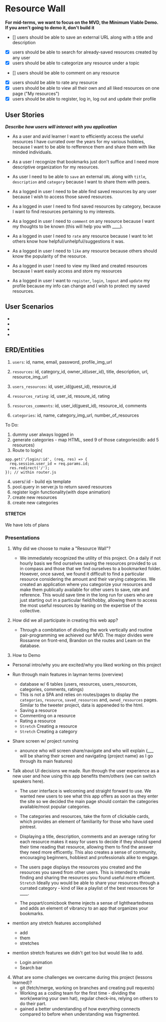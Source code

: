 # Resource Wall

**For mid-terms, we want to focus on the MVD, the Minimum Viable Demo. If you aren't going to demo it, don't build it**

- [] users should be able to save an external URL along with a title and description
- [x] users should be able to search for already-saved resources created by any user
- [x] users should be able to categorize any resource under a topic
- [] users should be able to comment on any resource
- [x] users should be able to rate any resource
- [x] users should be able to view all their own and all liked resources on one page ("My resources")
- [x] users should be able to register, log in, log out and update their profile

## User Stories

***Describe how users will interact with you application***

* As a user and avid learner I want to efficiently access the useful resources I have currated over the years for my various hobbies, because I want to be able to refference them and share them with like minded individuals. 

* As a user I recognize that bookmarks just don't suffice and I need more descriptive organization for my resources. 

* As user I need to be able to `save` an external `URL` along with `title`, `description` and `category` because I want to share them with peers.

* As a logged in user I need to be able find saved resources by any user because I wish to access those saved resources.

* As a logged in user I need to find saved resources by category, because I want to find resources pertaining to my interests.

* As a logged in user I need to `comment` on any resource because I want my thoughts to be known (this will help you with ____).

* As a logged in user I need to `rate` any resource because I want to let others know how helpful/unhelpful/suggestions it was.

* As a logged in user I need to `like` any resource because others should know the popularity of the resource.

* As a logged in user I need to view my liked and created resources because I want easily access and store my resources

* As a logged in user I want to `register`, `login`, `logout` and `update` my profile because my info can change and I wish to protect my saved resources. 

## User Scenarios

* 
* 
* 
* 

## ERD/Entities

1. `users`: id, name, email, password, profile_img_url

2. `resources`: id, category_id, owner_id(user_id), title, description, url, resource_img_url

3. `users_resources`: id, user_id(guest_id), resource_id

4. `resources_rating`: id, user_id, resoure_id, rating

5. `resources_comments`: id, user_id(guest_id), resource_id, comments

6. `categories`: id, name, category_img_url, number_of_resources

To Do:

1. dummy user always logged in
2. generate categories - map HTML, seed 9 of those categories(db: add 5 resources)
3. Route to login( 
```JS 
app.get('/login/:id', (req, res) => {
  req.session.user_id = req.params.id;
  res.redirect('/');
}); // within router.js
```
4. users/:id - build ejs template
5. pool.query in server.js to return saved resources
6. register login functionality(with dope animation)
7. create new resources
8. create new categories


#### STRETCH

We have lots of plans 


### Presentations

1. Why did we choose to make a "Resource Wall"? 
    * We immediately recognized the utility of this project. On a daily if not hourly basis we find ourselves saving the resources provided to us in compass and those that we find ourselves to a bookmarked folder. However, once saved, we found it difficult to find a particular resource considering the amount and their varying categories. We created an application where you categorize your resources and make them publically available for other users to save, rate and reference. This would save time in the long run for users who are just starting out in a particular field/hobby, allowing them to access the most useful resources by leaning on the expertise of the collective. 

2. How did we all participate in creating this web app? 
    * Through a combitation of dividing the work vertically and routine pair-programming we achieved our MVD. The major divides were Rossanne on front-end, Brandon on the routes and Leam on the database. 

3. How to Demo
  * Personal intro/why you are excited/why you liked working on this project

  * Run through main features in layman terms (overview)
    * database w/ 6 tables (users, resources, users_resources, categories, comments, ratings)
    * This is not a SPA and relies on routes/pages to display the `categories`, `resource`, `saved_resources` and, `owned_resources` pages. Similar to the tweeter project, data is appeneded to the html. 
    * Saving a resource 
    * Commenting on a resource
    * Rating a resource
    * `Stretch` Creating a resource 
    * `Stretch` Creating a category 


  * Share screen w/ project running
    * anounce who will screen share/navigate and who will explain (___ will be sharing their screen and navigating {project name} as I go through its main features)

  * Talk about UI decisions we made. Run through the user experience as a new user and how using this app benefits them/others (we can switch speakers here).
  
      * The user interface is welcoming and straight forward to use. We wanted new users to see what this app offers as soon as they enter the site so we decided the main page should contain the categories available/most popular categories. 

      * The categories and resources, take the form of clickable cards, which provides an element of familiarity for those who have used pintrest.

      * Displaying a title, description, comments and an average rating for each resource makes it easy for users to decide if they should spend their time reading that resource, allowing them to find the answer they need more efficently. This also creates a sense of community, encouraging beginners, hobbiest and professionals alike to engage. 

      * The users page displays the resources you created and the resources you saved from other users. This is intended to make finding and sharing the resources you found useful more efficient. `Stretch` Ideally you would be able to share your resources through a currated category - kind of like a playlist of the best resources for ____. 

      * The popart/comicbook theme injects a sense of lightheartedness and adds an element of vibrancy to an app that organizes your bookmarks. 

  * mention any stretch features accomplished
    * add
    * them
    * stretches

  * mention stretch features we didn't get too but would like to add. 
    * Login animation 
    * Search bar

4. What are some challenges we overcame during this project (lessons learned)? 
    * git (fetch/merge, working on branches and creating pull requests)
    * Working as a coding team for the first time - dividing the work(wearing your own hat), regular check-ins, relying on others to do their part.
    * gained a better understanding of how everything connects compared to before when understanding was fragmented.
